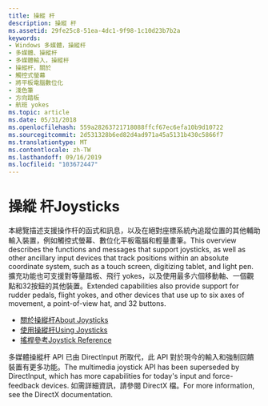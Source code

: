 ```yaml
---
title: 操縱 杆
description: 操縱 杆
ms.assetid: 29fe25c8-51ea-4dc1-9f98-1c10d23b7b2a
keywords:
- Windows 多媒體，操縱杆
- 多媒體、操縱杆
- 多媒體輸入，操縱杆
- 操縱杆，關於
- 觸控式螢幕
- 將平板電腦數位化
- 淺色筆
- 方向踏板
- 航班 yokes
ms.topic: article
ms.date: 05/31/2018
ms.openlocfilehash: 559a28263721718088ffcf67ec6efa10b9d10722
ms.sourcegitcommit: 2d531328b6ed82d4ad971a45a5131b430c5866f7
ms.translationtype: MT
ms.contentlocale: zh-TW
ms.lasthandoff: 09/16/2019
ms.locfileid: "103672447"
---
```

# <a name="joysticks"></a><span data-ttu-id="4c963-112">操縱 杆</span><span class="sxs-lookup"><span data-stu-id="4c963-112">Joysticks</span></span>

<span data-ttu-id="4c963-113">本總覽描述支援操作杆的函式和訊息，以及在絕對座標系統內追蹤位置的其他輔助輸入裝置，例如觸控式螢幕、數位化平板電腦和輕量畫筆。</span><span class="sxs-lookup"><span data-stu-id="4c963-113">This overview describes the functions and messages that support joysticks, as well as other ancillary input devices that track positions within an absolute coordinate system, such as a touch screen, digitizing tablet, and light pen.</span></span> <span data-ttu-id="4c963-114">擴充功能也可支援對等量踏板、飛行 yokes，以及使用最多六個移動軸、一個觀點和32按鈕的其他裝置。</span><span class="sxs-lookup"><span data-stu-id="4c963-114">Extended capabilities also provide support for rudder pedals, flight yokes, and other devices that use up to six axes of movement, a point-of-view hat, and 32 buttons.</span></span>

-   [<span data-ttu-id="4c963-115">關於操縱杆</span><span class="sxs-lookup"><span data-stu-id="4c963-115">About Joysticks</span></span>](about-joysticks.md)
-   [<span data-ttu-id="4c963-116">使用操縱杆</span><span class="sxs-lookup"><span data-stu-id="4c963-116">Using Joysticks</span></span>](using-joysticks.md)
-   [<span data-ttu-id="4c963-117">搖桿參考</span><span class="sxs-lookup"><span data-stu-id="4c963-117">Joystick Reference</span></span>](joystick-reference.md)

<span data-ttu-id="4c963-118">多媒體操縱杆 API 已由 DirectInput 所取代，此 API 對於現今的輸入和強制回饋裝置有更多功能。</span><span class="sxs-lookup"><span data-stu-id="4c963-118">The multimedia joystick API has been superseded by DirectInput, which has more capabilities for today's input and force-feedback devices.</span></span> <span data-ttu-id="4c963-119">如需詳細資訊，請參閱 DirectX 檔。</span><span class="sxs-lookup"><span data-stu-id="4c963-119">For more information, see the DirectX documentation.</span></span>

 

 




